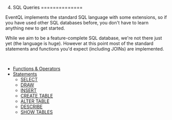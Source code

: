 4. SQL Queries
==============

EventQL implements the standard SQL language with some extensions, so if you
have used other SQL databases before, you don't have to learn anything new to
get started.

While we aim to be a feature-complete SQL database, we're not there just yet
(the language is huge). However at this point most of the standard statements
and functions you'd expect (including JOINs) are implemented.

<br />
<ul class="toc">
  <li>
    <a href="/documentation/sql/functions-and-operators">Functions &amp; Operators</a>
  </li>
  <li>
    <a href="/documentation/sql/statements">Statements</a>
    <ul>
      <li>
        <a href="/documentation/sql/statements/select">SELECT</a>
      </li>
      <li>
        <a href="/documentation/sql/statements/draw">DRAW</a>
      </li>
      <li>
        <a href="/documentation/sql/statements/insert">INSERT</a>
      </li>
      <li>
        <a href="/documentation/sql/statements/create-table">CREATE TABLE</a>
      </li>
      <li>
        <a href="/documentation/sql/statements/alter-table">ALTER TABLE</a>
      </li>
      <li>
        <a href="/documentation/sql/statements/describe">DESCRIBE</a>
      </li>
      <li>
        <a href="/documentation/sql/statements/show-tables">SHOW TABLES</a>
      </li>
    </ul>
  </li>
</ul>
